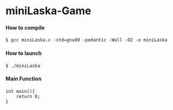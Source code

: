 # miniLaska-Game

#### How to compile

`$ gcc miniLaska.c -std=gnu89 -pedantic -Wall -O2 -o miniLaska`

#### How to launch

`$ ./miniLaska`

#### Main Function

	int main(){
		return 0;
	}
